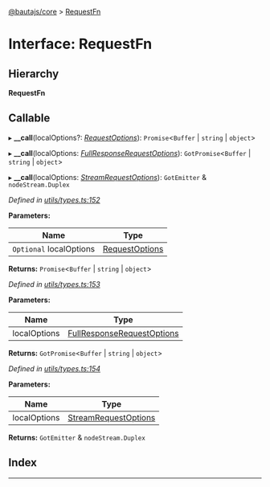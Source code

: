[@bautajs/core](../README.md) > [RequestFn](../interfaces/requestfn.md)

# Interface: RequestFn

## Hierarchy

**RequestFn**

## Callable
▸ **__call**(localOptions?: *[RequestOptions](requestoptions.md)*): `Promise`<`Buffer` \| `string` \| `object`>

▸ **__call**(localOptions: *[FullResponseRequestOptions](fullresponserequestoptions.md)*): `GotPromise`<`Buffer` \| `string` \| `object`>

▸ **__call**(localOptions: *[StreamRequestOptions](streamrequestoptions.md)*): `GotEmitter` & `nodeStream.Duplex`

*Defined in [utils/types.ts:152](https://github.axa.com/Digital/bauta-nodejs/blob/9b864df/packages/bautajs/src/utils/types.ts#L152)*

**Parameters:**

| Name | Type |
| ------ | ------ |
| `Optional` localOptions | [RequestOptions](requestoptions.md) |

**Returns:** `Promise`<`Buffer` \| `string` \| `object`>

*Defined in [utils/types.ts:153](https://github.axa.com/Digital/bauta-nodejs/blob/9b864df/packages/bautajs/src/utils/types.ts#L153)*

**Parameters:**

| Name | Type |
| ------ | ------ |
| localOptions | [FullResponseRequestOptions](fullresponserequestoptions.md) |

**Returns:** `GotPromise`<`Buffer` \| `string` \| `object`>

*Defined in [utils/types.ts:154](https://github.axa.com/Digital/bauta-nodejs/blob/9b864df/packages/bautajs/src/utils/types.ts#L154)*

**Parameters:**

| Name | Type |
| ------ | ------ |
| localOptions | [StreamRequestOptions](streamrequestoptions.md) |

**Returns:** `GotEmitter` & `nodeStream.Duplex`

## Index

---


